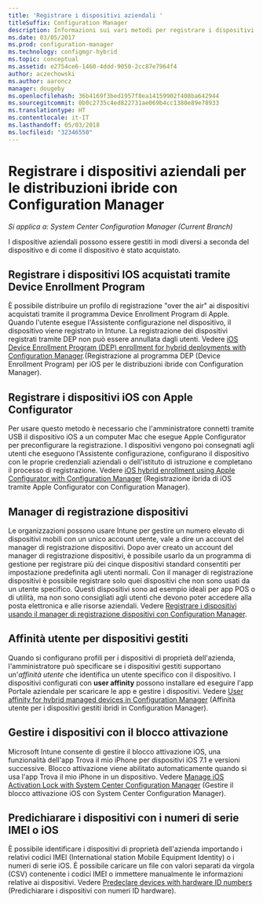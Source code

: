 ```yaml
---
title: 'Registrare i dispositivi aziendali '
titleSuffix: Configuration Manager
description: Informazioni sui vari metodi per registrare i dispositivi aziendali per le distribuzioni ibride con Configuration Manager.
ms.date: 03/05/2017
ms.prod: configuration-manager
ms.technology: configmgr-hybrid
ms.topic: conceptual
ms.assetid: e2754ce6-1460-4ddd-9050-2cc87e7964f4
author: aczechowski
ms.author: aaroncz
manager: dougeby
ms.openlocfilehash: 36b4169f3bed1957f8ea14159902f408ba642944
ms.sourcegitcommit: 0b0c2735c4ed822731ae069b4cc1380e89e78933
ms.translationtype: HT
ms.contentlocale: it-IT
ms.lasthandoff: 05/03/2018
ms.locfileid: "32346550"
---
```

# <a name="enroll-company-owned-devices-for-hybrid-deployments-with-configuration-manager"></a>Registrare i dispositivi aziendali per le distribuzioni ibride con Configuration Manager

*Si applica a: System Center Configuration Manager (Current Branch)*

I dispositive aziendali possono essere gestiti in modi diversi a seconda del dispositivo e di come il dispositivo è stato acquistato.  

## <a name="enroll-device-enrollment-program-ios-devices"></a>Registrare i dispositivi IOS acquistati tramite Device Enrollment Program  
 È possibile distribuire un profilo di registrazione "over the air" ai dispositivi acquistati tramite il programma Device Enrollment Program di Apple. Quando l'utente esegue l'Assistente configurazione nel dispositivo, il dispositivo viene registrato in Intune.  La registrazione dei dispositivi registrati tramite DEP non può essere annullata dagli utenti. Vedere [iOS Device Enrollment Program (DEP) enrollment for hybrid deployments with Configuration Manager](../../mdm/deploy-use/ios-device-enrollment-program-for-hybrid.md).(Registrazione al programma DEP (Device Enrollment Program) per iOS per le distribuzioni ibride con Configuration Manager).  

## <a name="enroll-ios-devices-with-apple-configurator"></a>Registrare i dispositivi iOS con Apple Configurator  
 Per usare questo metodo è necessario che l'amministratore connetti tramite USB il dispositivo iOS a un computer Mac che esegue Apple Configurator per preconfigurare la registrazione. I dispositivi vengono poi consegnati agli utenti che eseguono l'Assistente configurazione, configurano il dispositivo con le proprie credenziali aziendali o dell'istituto di istruzione e completano il processo di registrazione. Vedere [iOS hybrid enrollment using Apple Configurator with Configuration Manager](../../mdm/deploy-use/ios-hybrid-enrollment-using-apple-configurator.md) (Registrazione ibrida di iOS tramite Apple Configurator con Configuration Manager).  

## <a name="device-enrollment-manager"></a>Manager di registrazione dispositivi  
 Le organizzazioni possono usare Intune per gestire un numero elevato di dispositivi mobili con un unico account utente, vale a dire un account del manager di registrazione dispositivi. Dopo aver creato un account del manager di registrazione dispositivi, è possibile usarlo da un programma di gestione per registrare più dei cinque dispositivi standard consentiti per impostazione predefinita agli utenti normali. Con il manager di registrazione dispositivi è possibile registrare solo quei dispositivi che non sono usati da un utente specifico. Questi dispositivi sono ad esempio ideali per app POS o di utilità, ma non sono consigliati agli utenti che devono poter accedere alla posta elettronica e alle risorse aziendali. Vedere [Registrare i dispositivi usando il manager di registrazione dispositivi con Configuration Manager](../../mdm/deploy-use/enroll-devices-with-device-enrollment-manager.md).  

## <a name="user-affinity-for-managed-devices"></a>Affinità utente per dispositivi gestiti  
 Quando si configurano profili per i dispositivi di proprietà dell'azienda, l'amministratore può specificare se i dispositivi gestiti supportano un'*affinità utente* che identifica un utente specifico con il dispositivo. I dispositivi configurati con **user affinity** possono installare ed eseguire l'app Portale aziendale per scaricare le app e gestire i dispositivi. Vedere [User affinity for hybrid managed devices in Configuration Manager](../../mdm/deploy-use/user-affinity-for-hybrid-managed-devices.md) (Affinità utente per i dispositivi gestiti ibridi in Configuration Manager).  

## <a name="manage-devices-with-activation-lock"></a>Gestire i dispositivi con il blocco attivazione  
 Microsoft Intune consente di gestire il blocco attivazione iOS, una funzionalità dell'app Trova il mio iPhone per dispositivi iOS 7.1 e versioni successive. Blocco attivazione viene abilitato automaticamente quando si usa l'app Trova il mio iPhone in un dispositivo. Vedere [Manage iOS Activation Lock with System Center Configuration Manager](../../mdm/deploy-use/manage-ios-activation-lock.md) (Gestire il blocco attivazione iOS con System Center Configuration Manager).

 ## <a name="predeclare-devices-with-imei-or-ios-serial-numbers"></a>Predichiarare i dispositivi con i numeri di serie IMEI o iOS

È possibile identificare i dispositivi di proprietà dell'azienda importando i relativi codici IMEI (International station Mobile Equipment Identity) o i numeri di serie iOS. È possibile caricare un file con valori separati da virgola (CSV) contenente i codici IMEI o immettere manualmente le informazioni relative ai dispositivi.  Vedere [Predeclare devices with hardware ID numbers](../../mdm/deploy-use/predeclare-devices-with-hardware-id.md) (Predichiarare i dispositivi con numeri ID hardware).

